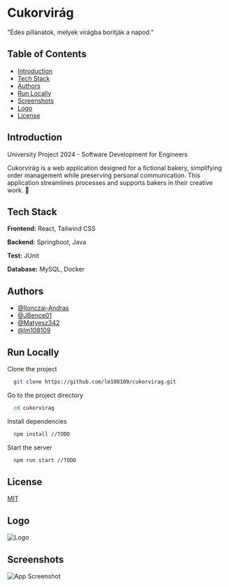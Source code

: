 
# Cukorvirág

"Édes pillanatok, melyek virágba borítják a napod."

## Table of Contents
- [Introduction](#introduction)
- [Tech Stack](#tech-stack)
- [Authors](#authors)
- [Run Locally](#run-locally)
- [Screenshots](#screenshots)
- [Logo](#logo)
- [License](#license)

## Introduction

University Project 2024 - Software Development for Engineers

Cukorvirág is a web application designed for a fictional bakery, simplifying order management while preserving personal communication. This application streamlines processes and supports bakers in their creative work. 🎂


## Tech Stack

**Frontend:** React, Tailwind CSS

**Backend:** Springboot, Java

**Test:** JUnit

**Database:** MySQL, Docker

## Authors

- [@Ilonczai-Andras](https://github.com/Ilonczai-Andras)
- [@JBence01](https://github.com/JBence01)
- [@Matyesz342](https://github.com/Matyesz342)
- [@lm108109](https://github.com/lm108109)

## Run Locally

Clone the project

```bash
  git clone https://github.com/lm108109/cukorvirag.git
```

Go to the project directory

```bash
  cd cukorvirag
```

Install dependencies

```bash
  npm install //TODO
```

Start the server

```bash
  npm run start //TODO
```

## License

[MIT](https://github.com/lm108109/cukorvirag/blob/main/LICENSE.md)

## Logo

![Logo](https://cdn.discordapp.com/attachments/1284489882017988669/1284554672606154822/cukorvirag_logo.png?ex=67532943&is=6751d7c3&hm=90c748f06ef184134b4759c0646a492c3ace6040bcab5166fd523839c79eeb7a&)

## Screenshots

![App Screenshot](https://cdn.discordapp.com/attachments/950171129530679316/1315332770901397595/image.png?ex=6757069a&is=6755b51a&hm=d006a5c4b5176f6266b0b0398d12c7b57e6afad8f3c1d29c428c5c396ee41910&)

